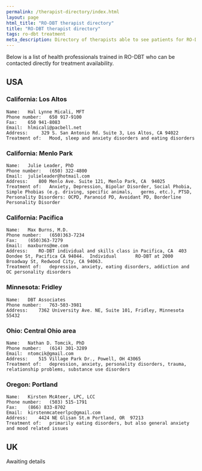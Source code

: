 ```yaml
---
permalink: /therapist-directory/index.html
layout: page
html_title: "RO-DBT therapist directory"
title: "RO-DBT therapist directory"
tags: ro-dbt treatment
meta_description: Directory of therapists able to see patients for RO-DBT.
---
```


Below is a list of health professionals trained in RO-DBT who can be contacted directly for treatment availability.

## USA

### California: Los Altos		
	Name:	Hal Lynne Micali, MFT
	Phone number:	650 917-9100 
	Fax:	650 941-8083 
	Email:	hlmicali@pacbell.net
	Address: 	 329 S. San Antonio Rd. Suite 3, Los Altos, CA 94022
	Treatment of:	Mood, sleep and anxiety disorders and eating disorders
			
### California: Menlo Park		
	Name:	Julie Leader, PhD
	Phone number:	(650) 322-4800
	Email:	julieleader@hotmail.com
	Address:	800 Menlo Ave. Suite 121, Menlo Park, CA  94025
	Treatment of:	Anxiety, Depression, Bipolar Disorder, Social Phobia, Simple Phobias (e.g. driving, specific animals, 	germs, etc.), PTSD, Personality Disorders: OCPD, Paranoid PD, Avoidant PD, Borderline Personality Disorder
			
### California: Pacifica		
	Name:	Max Burns, M.D.
	Phone number:	(650)363-7234
	Fax:	(650)363-7279
	Email:	maxburns@me.com
	Address:	RO-DBT individual and skills class in Pacifica, CA  403 Dondee St, Pacifica CA 94044.  Individual 		RO-DBT at 2000 Broadway St, Redwood City, CA 94063. 
	Treatment of:	depression, anxiety, eating disorders, addiction and OC personality disorders
			
### Minnesota: Fridley		
	Name:	DBT Associates
	Phone number:	763-503-3981
	Address:	7362 University Ave. NE, Suite 101, Fridley, Minnesota  55432
			
### Ohio: Central Ohio area		
	Name:	Nathan D. Tomcik, PhD
	Phone number:	(614) 301-3289
	Email:	ntomcik@gmail.com
	Address:	515 Village Park Dr., Powell, OH 43065 
	Treatment of:	depression, anxiety, personality disorders, trauma, relationship problems, substance use disorders
			
### Oregon: Portland		
	Name:	Kirsten McAteer, LPC, LCC
	Phone number:	(503) 515-1791
	Fax:	(866) 833-8702
	Email:	kirstenmcateerlpc@gmail.com
	Address:	4424 NE Glisan St.m Portland, OR  97213
	Treatment of:	primarily eating disorders, but also general anxiety and mood related issues


## UK
Awaiting details

